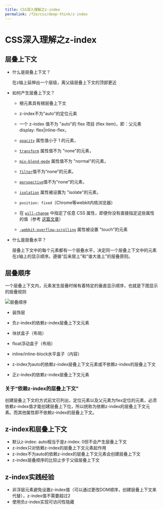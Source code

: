 ```yaml
---
title: CSS深入理解之z-index
permalink: /f2e/css/deep-think/z-index
---
```


# CSS深入理解之z-index

## 层叠上下文

- 什么是层叠上下文？

  在z轴上延伸出一个层级，离父级层叠上下文的顶部更近

- 如何产生层叠上下文？

  - 根元素具有根层叠上下文

  - z-index不为"auto"的定位元素
  - 一个 z-index 值不为 "auto"的 flex 项目 (flex item)，即：父元素 display: flex|inline-flex，
  - [`opacity`](https://developer.mozilla.org/zh-CN/docs/Web/CSS/opacity) 属性值小于 1 的元素，
  - [`transform`](https://developer.mozilla.org/zh-CN/docs/Web/CSS/transform) 属性值不为 "none"的元素，
  - [`mix-blend-mode`](https://developer.mozilla.org/zh-CN/docs/Web/CSS/mix-blend-mode) 属性值不为 "normal"的元素，
  - [`filter`](https://developer.mozilla.org/zh-CN/docs/Web/CSS/filter)值不为“none”的元素，
  - [`perspective`](https://developer.mozilla.org/zh-CN/docs/Web/CSS/perspective)值不为“none”的元素，
  - [`isolation`](https://developer.mozilla.org/zh-CN/docs/Web/CSS/isolation) 属性被设置为 "isolate"的元素，
  - `position: fixed`（Chrome等webkit内核浏览器）
  - 在 [`will-change`](https://developer.mozilla.org/zh-CN/docs/Web/CSS/will-change) 中指定了任意 CSS 属性，即便你没有直接指定这些属性的值（参考 [这篇文章](http://dev.opera.com/articles/css-will-change-property/)）
  - [`-webkit-overflow-scrolling`](https://developer.mozilla.org/zh-CN/docs/Web/CSS/-webkit-overflow-scrolling) 属性被设置 "touch"的元素

- 什么是层叠水平？

  层叠上下文中的每个元素都有一个层叠水平，决定同一个层叠上下文中的元素在z轴上的显示顺序。遵循“后来居上”和“谁大谁上”的层叠原则。

## 层叠顺序

一个层叠上下文内，元素发生层叠时候有着特定的垂直显示顺序，也就是下图显示的层叠规则

![层叠顺序](https://image-static.segmentfault.com/110/990/1109906715-591d2f0490456_articlex)

- 装饰层 

- 负z-index的依赖z-index层叠上下文元素 
- 块状盒子（布局）
- float浮动盒子（布局）
- inline/inline-block水平盒子（内容）
- z-index为auto的依赖z-index层叠上下文元素或不依赖z-index的层叠上下文 
- 正z-index的依赖z-index层叠上下文元素



### 关于“依赖z-index的层叠上下文”

创建层叠上下文的方式前文已列出，定位元素以及父元素为flex定位的元素，必须依赖z-index值才能创建层叠上下位，所以统称为依赖z-index的层叠上下文元素。而其他属性即不依赖z-index的层叠上下文。

## z-index和层叠上下文

- 默认z-index: auto相当于是z-index: 0但不会产生层叠上下文
- z-index只对依赖z-index的层叠上下文元素起作用
- z-index不为auto的依赖z-index的层叠上下文元素会创建层叠上下文
- z-index层叠顺序的比较止步于父级层叠上下文

## z-index实践经验

- 非浮层元素避免设置z-index值（可以通过更改DOM顺序，创建层叠上下文来代替），z-index值不需要超过2
- 使用负z-index实现可访问性隐藏